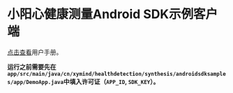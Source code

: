 # 小阳心健康测量Android SDK示例客户端

[点击查看](https://measurement.xymind.cn/docs/sdk/android.html)用户手册。

**运行之前需要先在`app/src/main/java/cn/xymind/healthdetection/synthesis/androidsdksamples/app/DemoApp.java`中填入许可证（`APP_ID`, `SDK_KEY`）。**
